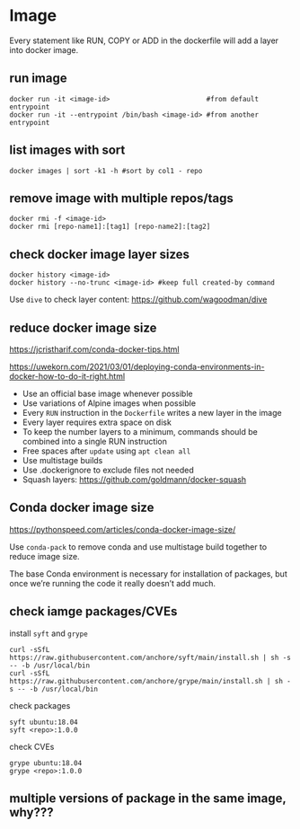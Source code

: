 # Image

Every statement like RUN, COPY or ADD in the dockerfile will add a layer into docker image.

## run image
```
docker run -it <image-id>                        #from default entrypoint
docker run -it --entrypoint /bin/bash <image-id> #from another entrypoint
```

## list images with sort
```
docker images | sort -k1 -h #sort by col1 - repo
```

## remove image with multiple repos/tags
```
docker rmi -f <image-id>
docker rmi [repo-name1]:[tag1] [repo-name2]:[tag2]
```

## check docker image layer sizes
```
docker history <image-id>
docker history --no-trunc <image-id> #keep full created-by command
```
Use `dive` to check layer content: https://github.com/wagoodman/dive

## reduce docker image size
https://jcristharif.com/conda-docker-tips.html

https://uwekorn.com/2021/03/01/deploying-conda-environments-in-docker-how-to-do-it-right.html

- Use an official base image whenever possible
- Use variations of Alpine images when possible
- Every `RUN` instruction in the `Dockerfile` writes a new layer in the image
- Every layer requires extra space on disk
- To keep the number layers to a minimum, commands should be combined into a single RUN instruction
- Free spaces after `update` using `apt clean all`
- Use multistage builds
- Use .dockerignore to exclude files not needed
- Squash layers: https://github.com/goldmann/docker-squash

## Conda docker image size
https://pythonspeed.com/articles/conda-docker-image-size/

Use `conda-pack` to remove conda and use multistage build together to reduce image size.

The base Conda environment is necessary for installation of packages, but once we’re running the code it really doesn’t add much.

## check iamge packages/CVEs
install `syft` and `grype`
```
curl -sSfL https://raw.githubusercontent.com/anchore/syft/main/install.sh | sh -s -- -b /usr/local/bin
curl -sSfL https://raw.githubusercontent.com/anchore/grype/main/install.sh | sh -s -- -b /usr/local/bin
```

check packages
```
syft ubuntu:18.04
syft <repo>:1.0.0
```

check CVEs
```
grype ubuntu:18.04
grype <repo>:1.0.0
```

## multiple versions of package in the same image, why???
